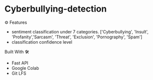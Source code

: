 # Cyberbullying-detection


⚙️ Features
- sentiment classification under 7 categories. ['Cyberbullying', 'Insult', 'Profanity','Sarcasm', 'Threat', 'Exclusion', 'Pornography', 'Spam']
- classification confidence level

Built With 🛠

- Fast API 
- Google Colab
- Git LFS
